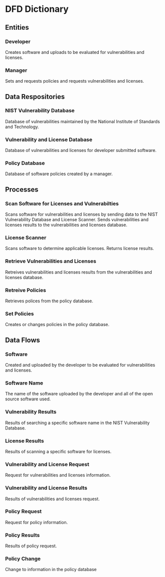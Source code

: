 # DFD Dictionary

## Entities
### Developer
Creates software and uploads to be evaluated for vulnerabilities and licenses.
### Manager
Sets and requests policies and requests vulnerabilities and licenses.

## Data Respositories
### NIST Vulnerability Database
Database of vulnerabilities maintained by the National Institute of Standards and Technology.
### Vulnerability and License Database
Database of vulnerabilities and licenses for developer submitted software.
### Policy Database
Database of software policies created by a manager.

## Processes
### Scan Software for Licenses and Vulnerabilties
Scans software for vulnerabilities and licenses by sending data to the NIST Vulnerability Database and License Scanner. Sends vulnerabilities and licenses results to the vulnerabilities and licenses database.
### License Scanner
Scans software to determine applicable licenses. Returns license results.
### Retrieve Vulnerabilities and Licenses
Retreives vulnerabilities and licenses results from the vulnerabilities and licenses database.
### Retreive Policies
Retrieves polices from the policy database.
### Set Policies
Creates or changes policies in the policy database.

## Data Flows
### Software
Created and uploaded by the developer to be evaluated for vulnerabilities and licenses.
### Software Name
The name of the software uploaded by the developer and all of the open source software used.
### Vulnerability Results
Results of searching a specific software name in the NIST Vulnerability Database.
### License Results
Results of scanning a specific software for licenses.
### Vulnerability and License Request
Request for vulnerabilities and licenses information.
### Vulnerability and License Results
Results of vulnerabilities and licenses request.
### Policy Request
Request for policy information.
### Policy Results
Results of policy request.
### Policy Change
Change to information in the policy database
